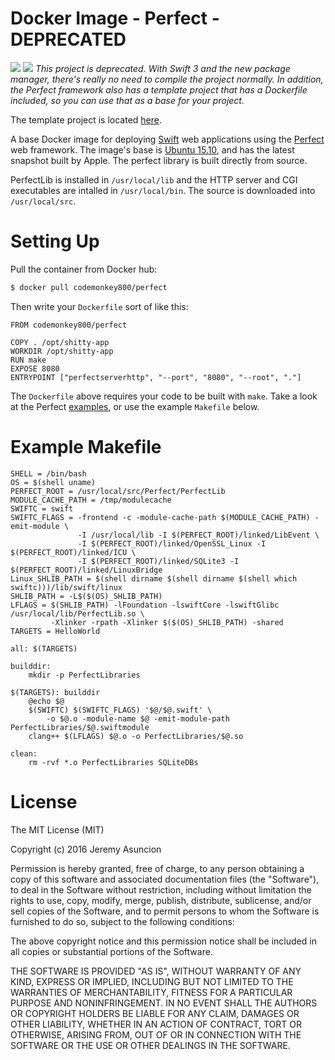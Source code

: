 # Docker Image - Perfect - DEPRECATED

[![](https://images.microbadger.com/badges/version/codemonkey800/perfect.svg)](https://microbadger.com/images/codemonkey800/perfect "Get your own version badge on microbadger.com")
[![](https://images.microbadger.com/badges/image/codemonkey800/perfect.svg)](https://microbadger.com/images/codemonkey800/perfect "Get your own image badge on microbadger.com")
*This project is deprecated. With Swift 3 and the new package manager, there's really no need
to compile the project normally. In addition, the Perfect framework also has a template project
that has a Dockerfile included, so you can use that as a base for your project.*

The template project is located [here](https://github.com/PerfectlySoft/PerfectTemplate).

A base Docker image for deploying [Swift](https://swift.org/) web applications using the [Perfect](http://www.perfect.org/) web framework. The image's base is [Ubuntu 15.10](https://hub.docker.com/_/ubuntu/), and has the latest snapshot built by Apple. The perfect library is built directly from source.

PerfectLib is installed in `/usr/local/lib` and the HTTP server and CGI executables are intalled in `/usr/local/bin`. The source is downloaded into `/usr/local/src`.

# Setting Up
Pull the container from Docker hub:
```bash
$ docker pull codemonkey800/perfect
```

Then write your `Dockerfile` sort of like this:
```
FROM codemonkey800/perfect

COPY . /opt/shitty-app
WORKDIR /opt/shitty-app
RUN make
EXPOSE 8080
ENTRYPOINT ["perfectserverhttp", "--port", "8080", "--root", "."]
```

The `Dockerfile` above requires your code to be built with `make`. Take a look at the Perfect [examples](https://github.com/PerfectlySoft/Perfect/tree/master/Examples), or use the example `Makefile` below.

# Example Makefile
```
SHELL = /bin/bash
OS = $(shell uname)
PERFECT_ROOT = /usr/local/src/Perfect/PerfectLib
MODULE_CACHE_PATH = /tmp/modulecache
SWIFTC = swift
SWIFTC_FLAGS = -frontend -c -module-cache-path $(MODULE_CACHE_PATH) -emit-module \
               -I /usr/local/lib -I $(PERFECT_ROOT)/linked/LibEvent \
               -I $(PERFECT_ROOT)/linked/OpenSSL_Linux -I $(PERFECT_ROOT)/linked/ICU \
               -I $(PERFECT_ROOT)/linked/SQLite3 -I $(PERFECT_ROOT)/linked/LinuxBridge
Linux_SHLIB_PATH = $(shell dirname $(shell dirname $(shell which swiftc)))/lib/swift/linux
SHLIB_PATH = -L$($(OS)_SHLIB_PATH)
LFLAGS = $(SHLIB_PATH) -lFoundation -lswiftCore -lswiftGlibc /usr/local/lib/PerfectLib.so \
         -Xlinker -rpath -Xlinker $($(OS)_SHLIB_PATH) -shared
TARGETS = HelloWorld

all: $(TARGETS)

builddir:
    mkdir -p PerfectLibraries

$(TARGETS): builddir
    @echo $@
    $(SWIFTC) $(SWIFTC_FLAGS) '$@/$@.swift' \
        -o $@.o -module-name $@ -emit-module-path PerfectLibraries/$@.swiftmodule
    clang++ $(LFLAGS) $@.o -o PerfectLibraries/$@.so

clean:
    rm -rvf *.o PerfectLibraries SQLiteDBs
```

# License
The MIT License (MIT)

Copyright (c) 2016 Jeremy Asuncion

Permission is hereby granted, free of charge, to any person obtaining a copy
of this software and associated documentation files (the "Software"), to deal
in the Software without restriction, including without limitation the rights
to use, copy, modify, merge, publish, distribute, sublicense, and/or sell
copies of the Software, and to permit persons to whom the Software is
furnished to do so, subject to the following conditions:

The above copyright notice and this permission notice shall be included in all
copies or substantial portions of the Software.

THE SOFTWARE IS PROVIDED "AS IS", WITHOUT WARRANTY OF ANY KIND, EXPRESS OR
IMPLIED, INCLUDING BUT NOT LIMITED TO THE WARRANTIES OF MERCHANTABILITY,
FITNESS FOR A PARTICULAR PURPOSE AND NONINFRINGEMENT. IN NO EVENT SHALL THE
AUTHORS OR COPYRIGHT HOLDERS BE LIABLE FOR ANY CLAIM, DAMAGES OR OTHER
LIABILITY, WHETHER IN AN ACTION OF CONTRACT, TORT OR OTHERWISE, ARISING FROM,
OUT OF OR IN CONNECTION WITH THE SOFTWARE OR THE USE OR OTHER DEALINGS IN THE
SOFTWARE.
